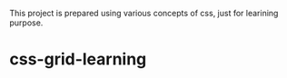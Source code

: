 This project is prepared using various concepts of css, just for learining purpose.
# css-grid-learning
